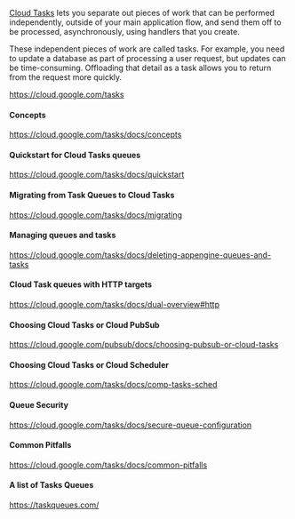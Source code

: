 [Cloud Tasks](https://cloud.google.com/tasks) lets you separate out pieces of work that can be performed independently, outside of your main application flow, and send them off to be processed, asynchronously, using handlers that you create.

These independent pieces of work are called tasks. For example, you need to update a database as part of processing a user request, but updates can be time-consuming. Offloading that detail as a task allows you to return from the request more quickly.

https://cloud.google.com/tasks

#### Concepts

https://cloud.google.com/tasks/docs/concepts

#### Quickstart for Cloud Tasks queues

https://cloud.google.com/tasks/docs/quickstart


#### Migrating from Task Queues to Cloud Tasks

https://cloud.google.com/tasks/docs/migrating

#### Managing queues and tasks


https://cloud.google.com/tasks/docs/deleting-appengine-queues-and-tasks

#### Cloud Task queues with HTTP targets

https://cloud.google.com/tasks/docs/dual-overview#http

#### Choosing Cloud Tasks or Cloud PubSub

https://cloud.google.com/pubsub/docs/choosing-pubsub-or-cloud-tasks

#### Choosing Cloud Tasks or Cloud Scheduler

https://cloud.google.com/tasks/docs/comp-tasks-sched

#### Queue Security

https://cloud.google.com/tasks/docs/secure-queue-configuration

#### Common Pitfalls

https://cloud.google.com/tasks/docs/common-pitfalls

#### A list of Tasks Queues

https://taskqueues.com/